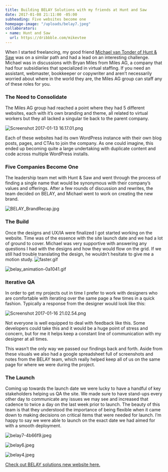```yaml
---
title: Building BELAY Solutions with my friends at Hunt and Saw
date: 2017-01-08 21:11:00 -05:00
subheading: Five websites become one
homepage-image: "/uploads/belay7.jpeg"
collaborators:
- name: Hunt and Saw
  url: https://dribbble.com/mikevtee
---
```


When I started freelancing, my good friend [Michael van Tonder of Hunt & Saw](https://dribbble.com/huntandsaw) was on a similar path and had a lead on an interesting challenge. Michael was in discussions with Bryan Miles from Miles AG, a company that had four subsidiaries that specialized in virtual staffing. If you need an assistant, webmaster, bookkeeper or copywriter and aren’t necessarily worried about where in the world they are, the Miles AG group can staff any of these roles for you.

### The Need to Consolidate
The Miles AG group had reached a point where they had 5 different websites, each with it’s own branding and theme, all related to virtual workers but they all lacked a singular tie back to the parent company.

![Screenshot 2017-01-13 16.17.01.png](/uploads/Screenshot%202017-01-13%2016.17.01.png)

Each of these websites had its own WordPress instance with their own blog posts, pages, and CTAs to join the company. As one could imagine, this ended up becoming quite a large undertaking with duplicate content and code across multiple WordPress installs.

### Five Companies Become One
The leadership team met with Hunt & Saw and went through the process of finding a single name that would be synonymous with their company’s values and offerings. After a few rounds of discussion and rewrites, the team decided on BELAY, and Michael went to work on creating the new brand.

![BELAY_BrandRecap.jpg](/uploads/BELAY_BrandRecap.jpg)

### The Build

Once the designs and UX/IA were finalized I got started working on the website. Time was of the essence with the site launch date and we had a lot of ground to cover. Michael was very supportive with answering any questions I had with the designs and how they would flow on the grid. If we still had trouble translating the design, he wouldn’t hesitate to give me a motion study.
![faster.gif](/uploads/faster.gif)

![belay_animation-0a1041.gif](/uploads/belay_animation-0a1041.gif)

### Iterative QA
In order to get my projects out in time I prefer to work with designers who are comfortable with iterating over the same page a few times in a quick fashion. Typically a response from the designer would look like this:
  
![Screenshot 2017-01-16 21.02.54.png](/uploads/Screenshot%202017-01-16%2021.02.54.png)  

Not everyone is well equipped to deal with feedback like this. Some developers could take this and it would be a huge point of stress and concern, but for me it helps keep a constant line of communication with my designer at all times. 

This wasn’t the only way we passed our findings back and forth. Aside from these visuals we also had a google spreadsheet full of screenshots and notes from the BELAY team, which really helped keep all of us on the same page for where we were during the project.

### The Launch
Coming up towards the launch date we were lucky to have a handful of key stakeholders helping us QA the site. We made sure to have stand-ups every other day to communicate any issues we may see and increased that cadence to twice a day on the last week prior to launch. The beauty of this team is that they understood the importance of being flexible when it came down to making decisions on critical items that were needed for launch.  I’m happy to say we were able to launch on the exact date we had aimed for with a smooth deployment.

![belay7-4b66f9.jpeg](/uploads/belay7-4b66f9.jpeg)

![belay6.jpeg](/uploads/belay6.jpeg)

![belay4.jpeg](/uploads/belay4.jpeg)

[Check out BELAY solutions new website here.](https://belaysolutions.com)
